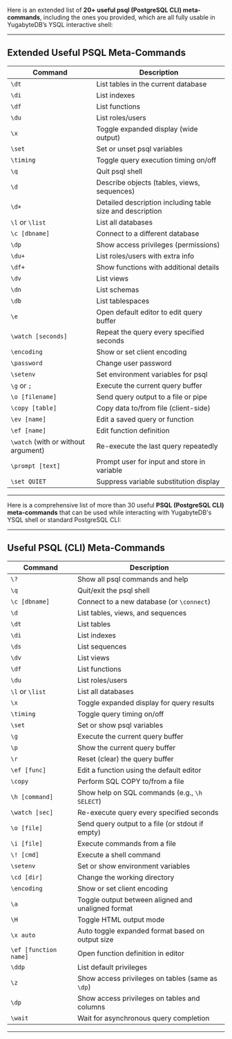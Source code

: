 Here is an extended list of **20+ useful psql (PostgreSQL CLI) meta-commands**, including the ones you provided, which are all fully usable in YugabyteDB’s YSQL interactive shell:

***

## Extended Useful PSQL Meta-Commands

| Command      | Description                              |
|--------------|----------------------------------------|
| `\dt`        | List tables in the current database    |
| `\di`        | List indexes                           |
| `\df`        | List functions                        |
| `\du`        | List roles/users                     |
| `\x`         | Toggle expanded display (wide output)  |
| `\set`       | Set or unset psql variables             |
| `\timing`    | Toggle query execution timing on/off    |
| `\q`         | Quit psql shell                       |
| `\d`         | Describe objects (tables, views, sequences) |
| `\d+`        | Detailed description including table size and description |
| `\l` or `\list` | List all databases               |
| `\c [dbname]`| Connect to a different database       |
| `\dp`        | Show access privileges (permissions)  |
| `\du+`       | List roles/users with extra info       |
| `\df+`       | Show functions with additional details |
| `\dv`        | List views                            |
| `\dn`        | List schemas                         |
| `\db`        | List tablespaces                    |
| `\e`         | Open default editor to edit query buffer |
| `\watch [seconds]` | Repeat the query every specified seconds |
| `\encoding`  | Show or set client encoding           |
| `\password`  | Change user password                   |
| `\setenv`   | Set environment variables for psql     |
| `\g` or `;` | Execute the current query buffer       |
| `\o [filename]` | Send query output to a file or pipe  |
| `\copy [table]` | Copy data to/from file (client-side)   |
| `\ev [name]` | Edit a saved query or function        |
| `\ef [name]` | Edit function definition               |
| `\watch` (with or without argument) | Re-execute the last query repeatedly   |
| `\prompt [text]` | Prompt user for input and store in variable |
| `\set QUIET` | Suppress variable substitution display |

***

Here is a comprehensive list of more than 30 useful **PSQL (PostgreSQL CLI) meta-commands** that can be used while interacting with YugabyteDB's YSQL shell or standard PostgreSQL CLI:

***

## Useful PSQL (CLI) Meta-Commands

| Command        | Description                                       |
|----------------|-------------------------------------------------|
| `\?`           | Show all psql commands and help                  |
| `\q`           | Quit/exit the psql shell                          |
| `\c [dbname]`  | Connect to a new database (or `\connect`)        |
| `\d`           | List tables, views, and sequences                 |
| `\dt`          | List tables                                       |
| `\di`          | List indexes                                      |
| `\ds`          | List sequences                                    |
| `\dv`          | List views                                       |
| `\df`          | List functions                                    |
| `\du`          | List roles/users                                  |
| `\l` or `\list`| List all databases                               |
| `\x`           | Toggle expanded display for query results         |
| `\timing`      | Toggle query timing on/off                         |
| `\set`         | Set or show psql variables                         |
| `\g`           | Execute the current query buffer                   |
| `\p`           | Show the current query buffer                       |
| `\r`           | Reset (clear) the query buffer                      |
| `\ef [func]`   | Edit a function using the default editor           |
| `\copy`        | Perform SQL COPY to/from a file                     |
| `\h [command]` | Show help on SQL commands (e.g., `\h SELECT`)      |
| `\watch [sec]` | Re-execute query every specified seconds            |
| `\o [file]`    | Send query output to a file (or stdout if empty)    |
| `\i [file]`    | Execute commands from a file                         |
| `\! [cmd]`     | Execute a shell command                              |
| `\setenv`      | Set or show environment variables                   |
| `\cd [dir]`    | Change the working directory                         |
| `\encoding`    | Show or set client encoding                           |
| `\a`           | Toggle output between aligned and unaligned format  |
| `\H`           | Toggle HTML output mode                               |
| `\x auto`      | Auto toggle expanded format based on output size     |
| `\ef [function name]` | Open function definition in editor                  |
| `\ddp`         | List default privileges                              |
| `\z`           | Show access privileges on tables (same as `\dp`)    |
| `\dp`          | Show access privileges on tables and columns         |
| `\wait`        | Wait for asynchronous query completion                 |

***


